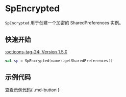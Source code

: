 # SpEncrypted

`SpEncrypted` 用于创建一个加密的 SharedPreferences 实例。

## 快速开始

[:octicons-tag-24: Version 1.5.0](https://ave.entropy2020.cn/version/VastTools/#150)

```kotlin
val sp = SpEncrypted(name).getSharedPreferences()
```

## 示例代码

[查看示例代码](https://github.com/SakurajimaMaii/Android-Vast-Extension/blob/develop/app/src/main/kotlin/com/ave/vastgui/app/sharedpreferences/ThemeSp.kt){ .md-button }
